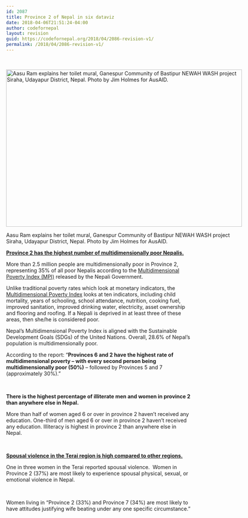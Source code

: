 ```yaml
---
id: 2087
title: Province 2 of Nepal in six dataviz
date: 2018-04-06T21:51:24-04:00
author: codefornepal
layout: revision
guid: https://codefornepal.org/2018/04/2086-revision-v1/
permalink: /2018/04/2086-revision-v1/
---
```

&nbsp;

<div id="attachment_2021" style="width: 650px" class="wp-caption alignnone">
  <a href="https://codefornepal.org/wp-content/uploads/2017/12/10664676906_185cbd0c52_z.jpg"><img aria-describedby="caption-attachment-2021" class="size-full wp-image-2021" src="https://codefornepal.org/wp-content/uploads/2017/12/10664676906_185cbd0c52_z.jpg" alt="Aasu Ram explains her toilet mural, Ganespur Community of Bastipur NEWAH WASH project Siraha, Udayapur District, Nepal. Photo by Jim Holmes for AusAID." width="640" height="427" srcset="https://codefornepal.org/wp-content/uploads/2017/12/10664676906_185cbd0c52_z.jpg 640w, https://codefornepal.org/wp-content/uploads/2017/12/10664676906_185cbd0c52_z-300x200.jpg 300w" sizes="(max-width: 640px) 100vw, 640px" /></a>
  
  <p id="caption-attachment-2021" class="wp-caption-text">
    Aasu Ram explains her toilet mural, Ganespur Community of Bastipur NEWAH WASH project Siraha, Udayapur District, Nepal. Photo by Jim Holmes for AusAID.
  </p>
</div>

<span style="text-decoration: underline;"><strong>Province 2 has the highest number of multidimensionally poor Nepalis. </strong></span>

<span style="font-weight: 400;">More than 2.5 million people are multidimensionally poor in Province 2, representing 35% of all poor Nepalis according to the </span>[<span style="font-weight: 400;">Multidimensional Poverty Index (MPI)</span>](http://npc.gov.np/images/category/Nepal_MPI.pdf) <span style="font-weight: 400;">released by the Nepali Government.</span>

<span style="font-weight: 400;">Unlike traditional poverty rates which look at monetary indicators, the </span>[<span style="font-weight: 400;">Multidimensional Poverty Index</span>](http://npc.gov.np/images/category/Nepal_MPI.pdf) <span style="font-weight: 400;">looks at ten indicators, including child mortality, years of schooling, school attendance, nutrition, cooking fuel, improved sanitation, improved drinking water, electricity, asset ownership and flooring and roofing. If a Nepali is deprived in at least three of these areas, then she/he is considered poor.</span>

<span style="font-weight: 400;">Nepal’s Multidimensional Poverty Index is aligned with the Sustainable Development Goals (SDGs) of the United Nations. Overall, 28.6% of Nepal’s population is multidimensionally poor.</span>

<span style="font-weight: 400;">According to the report: “</span>**Provinces 6 and 2 have the highest rate of multidimensional poverty – with every second person being multidimensionally poor (50%)** <span style="font-weight: 400;">– followed by Provinces 5 and 7 (approximately 30%).”</span>

&nbsp;

**There is the highest percentage of illiterate men and women in province 2 than anywhere else in Nepal.**

<span style="font-weight: 400;">More than half of women aged 6 or over in province 2 haven’t received any education. One-third of men aged 6 or over in province 2 haven’t received any education. Illiteracy is highest in province 2 than anywhere else in Nepal.</span>

&nbsp;

<span style="text-decoration: underline;"><strong>Spousal violence in the Terai region is high compared to other regions. </strong></span>

<span style="font-weight: 400;">One in three women in the Terai reported spousal violence.  Women in Province 2 (37%) are most likely to experience spousal physical, sexual, or emotional violence in Nepal.</span>

&nbsp;

<span style="font-weight: 400;">Women living in “Province 2 (33%) and Province 7 (34%) are most likely to have attitudes justifying wife beating under any one specific circumstance.”</span>